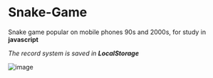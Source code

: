 # Snake-Game
 Snake game popular on mobile phones 90s and 2000s, for study in **javascript**
 
 _The record system is saved in **LocalStorage**_
 
 
 ![image](https://user-images.githubusercontent.com/32379195/84102554-2d411180-a9e7-11ea-9e29-81ff6601cbd3.png)

 
